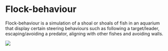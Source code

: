 # Flock-behaviour

Flock-behaviour is a simulation of a shoal or shoals of fish in an aquarium that display certain steering behaviours such as following a target/leader, escaping/avoiding a predator, aligning with other fishes and avoiding walls.

![](demo.gif)
